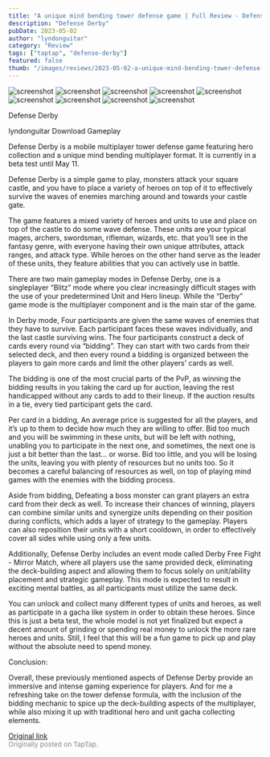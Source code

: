 ```yaml
---
title: "A unique mind bending tower defense game | Full Review - Defense Derby"
description: "Defense Derby"
pubDate: 2023-05-02
author: "lyndonguitar"
category: "Review"
tags: ["taptap", "defense-derby"]
featured: false
thumb: "/images/reviews/2023-05-02-a-unique-mind-bending-tower-defense-game--full-review---defense-derby-0.avif"
---
```


<div class="gallery">
  <img src="/images/reviews/2023-05-02-a-unique-mind-bending-tower-defense-game--full-review---defense-derby-0.avif" alt="screenshot" />
  <img src="/images/reviews/2023-05-02-a-unique-mind-bending-tower-defense-game--full-review---defense-derby-1.avif" alt="screenshot" />
  <img src="/images/reviews/2023-05-02-a-unique-mind-bending-tower-defense-game--full-review---defense-derby-2.avif" alt="screenshot" />
  <img src="/images/reviews/2023-05-02-a-unique-mind-bending-tower-defense-game--full-review---defense-derby-3.avif" alt="screenshot" />
  <img src="/images/reviews/2023-05-02-a-unique-mind-bending-tower-defense-game--full-review---defense-derby-4.avif" alt="screenshot" />
  <img src="/images/reviews/2023-05-02-a-unique-mind-bending-tower-defense-game--full-review---defense-derby-5.avif" alt="screenshot" />
  <img src="/images/reviews/2023-05-02-a-unique-mind-bending-tower-defense-game--full-review---defense-derby-6.avif" alt="screenshot" />
  <img src="/images/reviews/2023-05-02-a-unique-mind-bending-tower-defense-game--full-review---defense-derby-7.avif" alt="screenshot" />
  <img src="/images/reviews/2023-05-02-a-unique-mind-bending-tower-defense-game--full-review---defense-derby-8.avif" alt="screenshot" />
</div>

Defense Derby

lyndonguitar
Download
Gameplay

Defense Derby is a mobile multiplayer tower defense game featuring hero collection and a unique mind bending multiplayer format. It is currently in a beta test until May 11.

Defense Derby is a simple game to play, monsters attack your square castle, and you have to place a variety of heroes on top of it to effectively survive the waves of enemies marching around and towards your castle gate.

The game features a mixed variety of heroes and units to use and place on top of the castle to do some wave defense. These units are your typical mages, archers, swordsman, rifleman, wizards, etc. that you’ll see in the fantasy genre, with everyone having their own unique attributes, attack ranges, and attack type. While heroes on the other hand serve as the leader of these units, they feature abilities that you can actively use in battle.

There are two main gameplay modes in Defense Derby, one is a singleplayer “Blitz” mode where you clear increasingly difficult stages with the use of your predetermined Unit and Hero lineup. While the “Derby” game mode is the multiplayer component and is the main star of the game.

In Derby mode, Four participants are given the same waves of enemies that they have to survive. Each participant faces these waves individually, and the last castle surviving wins. The four participants construct a deck of cards every round via “bidding”. They can start with two cards from their selected deck, and then every round a bidding is organized between the players to gain more cards and limit the other players’ cards as well.

The bidding is one of the most crucial parts of the PvP, as winning the bidding results in you taking the card up for auction, leaving the rest handicapped without any cards to add to their lineup. If the auction results in a tie, every tied participant gets the card.

Per card in a bidding, An average price is suggested for all the players, and it’s up to them to decide how much they are willing to offer. Bid too much and you will be swimming in these units, but will be left with nothing, unabling you to participate in the next one, and sometimes, the next one is just a bit better than the last… or worse. Bid too little, and you will be losing the units, leaving you with plenty of resources but no units too.  So it becomes a careful balancing of resources as well, on top of playing mind games with the enemies with the bidding process.

Aside from bidding, Defeating a boss monster can grant players an extra card from their deck as well. To increase their chances of winning, players can combine similar units and synergize units depending on their position during conflicts, which adds a layer of strategy to the gameplay. Players can also reposition their units with a short cooldown, in order to effectively cover all sides while using only a few units.

Additionally, Defense Derby includes an event mode called Derby Free Fight - Mirror Match, where all players use the same provided deck, eliminating the deck-building aspect and allowing them to focus solely on unit/ability placement and strategic gameplay.  This mode is expected to result in exciting mental battles, as all participants must utilize the same deck.

You can unlock and collect many different types of units and heroes, as well as participate in a gacha like system in order to obtain these heroes. Since this is just a beta test, the whole model is not yet finalized but expect a decent amount of grinding or spending real money to unlock the more rare heroes and units. Still, I feel that this will be a fun game to pick up and play without the absolute need to spend money.

Conclusion:

Overall, these previously mentioned aspects of Defense Derby provide an immersive and intense gaming experience for players. And for me a refreshing take on the tower defense formula, with the inclusion of the bidding mechanic to spice up the deck-building aspects of the multiplayer, while also mixing it up with traditional hero and unit gacha collecting elements.

[Original link](https://www.taptap.io/post/5310914)<br><span style="font-size: 0.95em; color: #888;">Originally posted on TapTap.</span>
